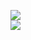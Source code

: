 [![](https://img.shields.io/badge/Made%20With-Github%20Spray-lightgrey.svg?style=for-the-badge&logo=github)](https://github.com/Annihil/github-spray#13619)  
[![](https://i.imgur.com/2DrTn0Z.gif)](https://github.com/Annihil/github-spray)